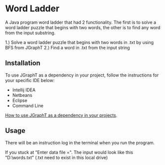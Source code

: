 # Word Ladder

A Java program word ladder that had 2 functionality. The first is to solve a word ladder puzzle that begins with two words, the other is to find any word from the input substring.

1.) Solve a word ladder puzzle that begins with two words in .txt by using BFS from JGraphT
2.) Find a word in .txt from the input string

## Installation

To use JGraphT as a dependency in your project, follow the instructions for your specific IDE below:

  - Intellij IDEA
  - Netbeans
  - Eclipse
  - Command Line

[How to use JGraphT as a dependency in your projects](https://github.com/jgrapht/jgrapht/wiki/Users:-How-to-use-JGraphT-as-a-dependency-in-your-projects#developing-using-netbeans).

## Usage

There will be an instruction log in the terminal when you run the program.

If you stuck at "Enter data file =". The input would look like this "D:\words.txt" (.txt need to exist in this local drive)
